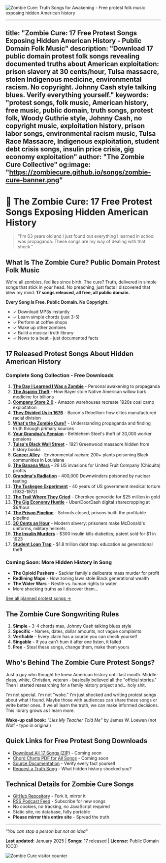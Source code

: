 <meta charset="UTF-8">
<meta name="viewport" content="width=device-width, initial-scale=1.0">
<meta property="og:title" content="Zombie Cure: 17 Free Protest Songs Exposing Hidden American History" />
<meta property="og:description" content="Download public domain folk songs revealing documented exploitation: prison slavery, stolen Indigenous knowledge, environmental racism. No copyright. Verify everything." />
<meta property="og:image" content="https://zombiecure.github.io/songs/zombie-cure-banner.jpg" />
<meta property="og:url" content="https://zombiecure.github.io/songs/" />
<meta property="og:type" content="website" />
<meta name="twitter:card" content="summary_large_image" />
<meta name="twitter:title" content="Zombie Cure: Free Protest Songs About American Exploitation" />
<meta name="twitter:description" content="17 public domain folk songs exposing Tulsa massacre, prison labor, insulin price murders & more hidden history. Download free." />
<link rel="canonical" href="https://zombiecure.github.io/songs/" />
<link rel="manifest" href="/songs/manifest.json">
<script type="application/ld+json">
{
  "@context": "https://schema.org",
  "@type": "MusicAlbum",
  "name": "Zombie Cure: Truth Songs for Awakening",
  "description": "17 public domain protest songs exposing hidden American history",
  "datePublished": "2025-01-15",
  "genre": ["Protest Folk", "Talking Blues", "Acoustic Folk"],
  "albumProductionType": "StudioAlbum",
  "albumRelease": {
    "@type": "AlbumRelease",
    "releaseOf": {"@id": "#album"},
    "format": "DigitalFormat"
  },
  "byArtist": {
    "@type": "Person",
    "name": "The Zombie Cure Collective"
  },
  "copyrightHolder": {
    "@type": "Organization",
    "name": "Public Domain"
  },
  "license": "https://creativecommons.org/publicdomain/zero/1.0/"
}
</script>

![Zombie Cure: Truth Songs for Awakening - Free protest folk music exposing hidden American history](./zombie-cure-banner.png)

---
title: "Zombie Cure: 17 Free Protest Songs Exposing Hidden American History - Public Domain Folk Music"
description: "Download 17 public domain protest folk songs revealing documented truths about American exploitation: prison slavery at 30 cents/hour, Tulsa massacre, stolen Indigenous medicine, environmental racism. No copyright. Johnny Cash style talking blues. Verify everything yourself."
keywords: "protest songs, folk music, American history, free music, public domain, truth songs, protest folk, Woody Guthrie style, Johnny Cash, no copyright music, exploitation history, prison labor songs, environmental racism music, Tulsa Race Massacre, Indigenous exploitation, student debt crisis songs, insulin price crisis, gig economy exploitation"
author: "The Zombie Cure Collective"
og:image: "https://zombiecure.github.io/songs/zombie-cure-banner.png"
---

# 🧟 The Zombie Cure: 17 Free Protest Songs Exposing Hidden American History

> "I'm 63 years old and I just found out everything I learned in school was propaganda. These songs are my way of dealing with that shock."

## What Is The Zombie Cure? Public Domain Protest Folk Music

We're all zombies, fed lies since birth. The cure? Truth, delivered in simple songs that stick in your head. No preaching, just facts I discovered that blew my mind. **17 songs released, all free, all public domain.**

**Every Song Is Free. Public Domain. No Copyright.**
- ✓ Download MP3s instantly
- ✓ Learn simple chords (just 3-5)
- ✓ Perform at coffee shops
- ✓ Wake up other zombies
- ✓ Build a musical truth library
- ✓ News to a beat - just documented facts

## 17 Released Protest Songs About Hidden American History

### Complete Song Collection - Free Downloads

1. **[The Day I Learned I Was a Zombie](./001-zombie-awakening/)** - Personal awakening to propaganda
2. **[The Aspirin Theft](./002-aspirin-theft/)** - How Bayer stole Native American willow bark medicine for billions
3. **[Company Store 2.0](./003-company-store/)** - Amazon warehouses recreate 1920s coal camp exploitation
4. **[They Divided Us in 1676](./004-they-divided-us/)** - Bacon's Rebellion: how elites manufactured racial division
5. **[What's the Zombie Cure?](./005-zombie-cure/)** - Understanding propaganda and finding truth through primary sources
6. **[Your Grandpa's Pension](./006-grandpas-pension/)** - Bethlehem Steel's theft of 30,000 worker pensions
7. **[Tulsa's Black Wall Street](./007-black-wall-street/)** - 1921 Greenwood massacre hidden from history books
8. **[Cancer Alley](./008-cancer-alley/)** - Environmental racism: 200+ plants poisoning Black communities in Louisiana
9. **[The Banana Wars](./009-banana-wars/)** - 28 US invasions for United Fruit Company (Chiquita) profits
10. **[Grandma's Radiation](./010-grandmas-radiation/)** - 400,000 Downwinders poisoned by nuclear testing
11. **[The Tuskegee Experiment](./011-tuskegee-experiment/)** - 40 years of US government medical torture (1932-1972)
12. **[The Trail Where They Cried](./012-trail-of-tears/)** - Cherokee genocide for $25 million in gold
13. **[The Gig Economy Hustle](./013-gig-economy/)** - Uber/DoorDash digital sharecropping at $6/hour
14. **[The Prison Pipeline](./014-prison-pipeline/)** - Schools closed, prisons built: the profitable pipeline
15. **[30 Cents an Hour](./015-prison-labor/)** - Modern slavery: prisoners make McDonald's uniforms, military helmets
16. **[The Insulin Murders](./016-insulin-murders/)** - $300 insulin kills diabetics; patent sold for $1 in 1923
17. **[Student Loan Trap](./017-student-loan-trap/)** - $1.8 trillion debt trap: education as generational theft

### Coming Soon: More Hidden History in Song
- **The Opioid Pushers** - Sackler family's deliberate mass murder for profit
- **Redlining Maps** - How zoning laws stole Black generational wealth
- **The Water Wars** - Nestlé vs. human rights to water
- More shocking truths as I discover them...

[See all planned protest songs →](./song-list.md)

## The Zombie Cure Songwriting Rules

1. **Simple** - 3-4 chords max, Johnny Cash talking blues style
2. **Specific** - Names, dates, dollar amounts, not vague complaints
3. **Verifiable** - Every claim has a source you can check yourself
4. **Singable** - If you can't hum it after one listen, it failed
5. **Free** - Steal these songs, change them, make them yours

## Who's Behind The Zombie Cure Protest Songs?

Just a guy who thought he knew American history until last month. Middle-class, white, Christian, veteran - basically believed all the "official stories." Then I started researching for a family history project and... holy shit.

I'm not special. I'm not "woke." I'm just shocked and writing protest songs about what I found. Maybe those with audiences can share these songs or write better ones. If we all learn the truth, we can make informed decisions. This library grows as I learn more. 

**Wake-up call book:** *"Lies My Teacher Told Me"* by James W. Loewen (not Wolf - typo in original)

## Quick Links for Free Protest Song Downloads

- [Download All 17 Songs (ZIP)](#) - Coming soon
- [Chord Charts PDF for All Songs](#) - Coming soon
- [Source Documentation](./sources/) - Verify every fact yourself
- [Request a Truth Song](https://github.com/zombiecure/songs/issues) - What hidden history shocked you?

## Technical Details for Zombie Cure Songs

- [GitHub Repository](https://github.com/zombiecure/songs) - Fork it, mirror it
- [RSS Podcast Feed](./feed.xml) - Subscribe for new songs
- No cookies, no tracking, no JavaScript required
- Static site, no database, fully portable
- **Please mirror this entire site** - Spread the truth

---

*"You can stop a person but not an idea"*

**Last updated:** January 2025 | **Songs:** 17 released | **License:** Public Domain (CC0)

![Zombie Cure visitor counter](https://hits.seeyoufarm.com/api/count/incr/badge.svg?url=https%3A%2F%2Fzombiecure.github.io%2Fsongs&count_bg=%23555555&title_bg=%23555555&title=zombies+awakened&edge_flat=false)
